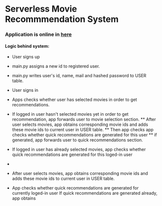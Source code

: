 # Serverless Movie Recommmendation System
### Application is online in [here](http://sparkrecommendationengine.appspot.com/)
#### Logic behind system:
* User signs up
* main.py assigns a new id to registered user. 
* main.py writes user's id, name, mail and hashed password to USER table.

* User signs in
* Apps checks whether user has selected movies in order to get recommendations.

* If logged in user hasn't selected movies yet in order to get recommendation, app forwards user to movie selection section.
** After user selects movies, app obtains corresponding movie ids and adds these movie ids to current user in USER table.
** Then app checks app checks whether quick recommendations are generated for this user
** if generated, app forwards user to quick recommendations section.

* If logged in user has already selected movies, app checks whether quick recommendations are generated for this loged-in user
* 


* After user selects movies, app obtains corresponding movie ids and adds these movie ids to current user in USER table. 
* App checks whether quick recommendations are generated for currently loged-in user
If quick recommendations are generated already, app obtains 
